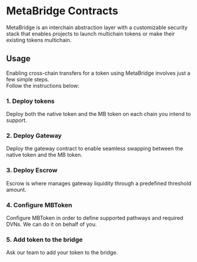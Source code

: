 # MetaBridge Contracts

MetaBridge is an interchain abstraction layer with a customizable security stack that enables projects to launch multichain tokens or make their existing tokens multichain.

## Usage
  Enabling cross-chain transfers for a token using MetaBridge involves just a few simple steps.<br/>
  Follow the instructions below:
### 1. Deploy tokens 
  Deploy both the native token and the MB token on each chain you intend to support.

### 2. Deploy Gateway
  Deploy the gateway contract to enable seamless swapping between the native token and the MB token.

### 3. Deploy Escrow
  Escrow is where manages gateway liquidity through a predefined threshold amount.

### 4. Configure MBToken
  Configure MBToken in order to define supported pathways and required DVNs. We can do it on behalf of you.

### 5. Add token to the bridge
  Ask our team to add your token to the bridge.
